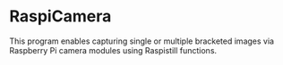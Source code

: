 # RaspiCamera
This program enables capturing single or multiple bracketed images via Raspberry Pi camera modules using Raspistill functions.

